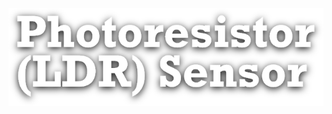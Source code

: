 <!--Datos-->
<!--Nombre, escuela, ingenieria, departamento, logo escuela etc-->

<!--Titulo-->

<img src="Img_Titulo.png" text-align="center"></img>

<!--Imagen sensor-->
<!--![](Img_Sensor.png)-->

<!--Descripcion basica del sensor-->
<!--...-->
